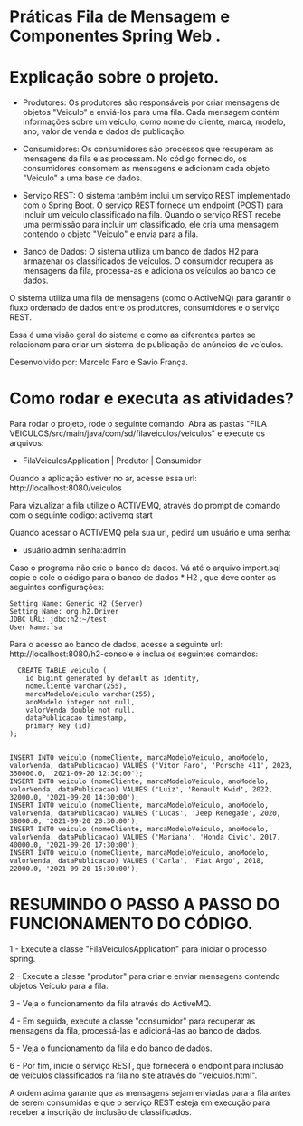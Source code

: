 # Práticas Fila de Mensagem e Componentes Spring Web .

# Explicação sobre o projeto.

- Produtores: Os produtores são responsáveis por criar mensagens de objetos "Veiculo" e enviá-los para uma fila. Cada mensagem contém informações sobre um veículo, como nome do cliente, marca, modelo, ano, valor de venda e dados de publicação.
  
- Consumidores: Os consumidores são processos que recuperam as mensagens da fila e as processam. No código fornecido, os consumidores consomem as mensagens e adicionam cada objeto "Veiculo" a uma base de dados.

- Serviço REST: O sistema também inclui um serviço REST implementado com o Spring Boot. O serviço REST fornece um endpoint (POST) para incluir um veículo classificado na fila. Quando o serviço REST recebe uma permissão para incluir um classificado, ele cria uma mensagem contendo o objeto "Veiculo" e envia para a fila.

- Banco de Dados: O sistema utiliza um banco de dados H2 para armazenar os classificados de veículos. O consumidor recupera as mensagens da fila, processa-as e adiciona os veículos ao banco de dados.

O sistema utiliza uma fila de mensagens (como o ActiveMQ) para garantir o fluxo ordenado de dados entre os produtores, consumidores e o serviço REST.

Essa é uma visão geral do sistema e como as diferentes partes se relacionam para criar um sistema de publicação de anúncios de veículos.

Desenvolvido por: Marcelo Faro e Savio França.

# Como rodar e executa as atividades?

Para rodar o projeto, rode o seguinte comando: Abra as pastas "FILA VEICULOS/src/main/java/com/sd/filaveiculos/veiculos" e execute os arquivos:
  - FilaVeiculosApplication | Produtor | Consumidor

Quando a aplicação estiver no ar, acesse essa url: http://localhost:8080/veiculos

Para vizualizar a fila utilize o ACTIVEMQ, através do prompt de comando com o seguinte codigo: activemq start 

Quando acessar o ACTIVEMQ pela sua url, pedirá um usuário e uma senha: 
  - usuário:admin  senha:admin

Caso o programa não crie o banco de dados. Vá até o arquivo import.sql copie e cole o código para o banco de dados * H2 , que deve conter as seguintes configurações:

```
Setting Name: Generic H2 (Server)
Setting Name: org.h2.Driver
JDBC URL: jdbc:h2:~/test
User Name: sa
```

Para o acesso ao banco de dados, acesse a seguinte url: http://localhost:8080/h2-console e inclua os seguintes comandos: 

```
  CREATE TABLE veiculo (
    id bigint generated by default as identity,   
    nomeCliente varchar(255),
    marcaModeloVeiculo varchar(255),
    anoModelo integer not null,
    valorVenda double not null,
    dataPublicacao timestamp,
    primary key (id)
);


INSERT INTO veiculo (nomeCliente, marcaModeloVeiculo, anoModelo, valorVenda, dataPublicacao) VALUES ('Vitor Faro', 'Porsche 411', 2023, 350000.0, '2021-09-20 12:30:00');
INSERT INTO veiculo (nomeCliente, marcaModeloVeiculo, anoModelo, valorVenda, dataPublicacao) VALUES ('Luiz', 'Renault Kwid', 2022, 32000.0, '2021-09-20 14:30:00');
INSERT INTO veiculo (nomeCliente, marcaModeloVeiculo, anoModelo, valorVenda, dataPublicacao) VALUES ('Lucas', 'Jeep Renegade', 2020, 38000.0, '2021-09-20 20:30:00');
INSERT INTO veiculo (nomeCliente, marcaModeloVeiculo, anoModelo, valorVenda, dataPublicacao) VALUES ('Mariana', 'Honda Civic', 2017, 40000.0, '2021-09-20 17:30:00');
INSERT INTO veiculo (nomeCliente, marcaModeloVeiculo, anoModelo, valorVenda, dataPublicacao) VALUES ('Carla', 'Fiat Argo', 2018, 22000.0, '2021-09-20 15:30:00');
```

# RESUMINDO O PASSO A PASSO DO FUNCIONAMENTO DO CÓDIGO.

1 - Execute a classe "FilaVeiculosApplication" para iniciar o processo spring.

2 - Execute a classe "produtor" para criar e enviar mensagens contendo objetos Veículo para a fila.

3 -  Veja o funcionamento da fila através do ActiveMQ.

4 - Em seguida, execute a classe "consumidor" para recuperar as mensagens da fila, processá-las e adicioná-las ao banco de dados.

5 - Veja o funcionamento da fila e do banco de dados.

6 - Por fim, inicie o serviço REST, que fornecerá o endpoint para inclusão de veículos classificados na fila no site através do "veiculos.html".

A ordem acima garante que as mensagens sejam enviadas para a fila antes de serem consumidas e que o serviço REST esteja em execução para receber a inscrição de inclusão de classificados.
